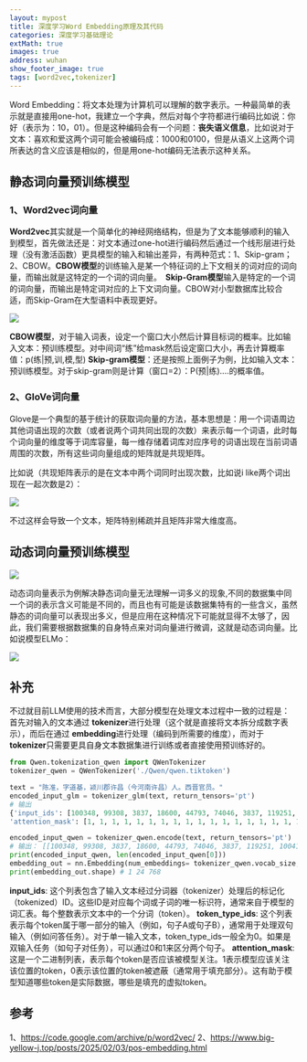 ```yaml
---
layout: mypost
title: 深度学习Word Embedding原理及其代码
categories: 深度学习基础理论
extMath: true
images: true
address: wuhan
show_footer_image: true
tags: [word2vec,tokenizer]
---
```


Word Embedding：将文本处理为计算机可以理解的数字表示。一种最简单的表示就是直接用one-hot，我建立一个字典，然后对每个字符都进行编码比如说：你好（表示为：10，01）。但是这种编码会有一个问题：**丧失语义信息**，比如说对于文本：喜欢和爱这两个词可能会被编码成：1000和0100，但是从语义上这两个词所表达的含义应该是相似的，但是用one-hot编码无法表示这种关系。

## 静态词向量预训练模型
### 1、**Word2vec词向量**
**Word2vec**其实就是一个简单化的神经网络结构，但是为了文本能够顺利的输入到模型，首先做法还是：对文本通过one-hot进行编码然后通过一个线形层进行处理（没有激活函数）更具模型的输入和输出差异，有两种范式：1、Skip-gram；2、CBOW。**CBOW模型**的训练输入是某一个特征词的上下文相关的词对应的词向量，而输出就是这特定的一个词的词向量。　**Skip-Gram模型**输入是特定的一个词的词向量，而输出是特定词对应的上下文词向量。CBOW对小型数据库比较合适，而Skip-Gram在大型语料中表现更好。

![](https://s2.loli.net/2025/06/21/v97DVGROM3Ecj6I.webp)

**CBOW模型**，对于输入词表，设定一个窗口大小然后计算目标词的概率。比如输入文本：预训练模型。对中间词“练”给mask然后设定窗口大小，再去计算概率值：p(练|预,训,模,型)
**Skip-gram模型**：还是按照上面例子为例，比如输入文本：预训练模型。对于skip-gram则是计算（窗口=2）：P(预|练)....的概率值。

### 2、**GloVe词向量**
Glove是一个典型的基于统计的获取词向量的方法，基本思想是：用一个词语周边其他词语出现的次数（或者说两个词共同出现的次数）来表示每一个词语，此时每个词向量的维度等于词库容量，每一维存储着词库对应序号的词语出现在当前词语周围的次数，所有这些词向量组成的矩阵就是共现矩阵。

比如说（共现矩阵表示的是在文本中两个词同时出现次数，比如说i like两个词出现在一起次数是2）：

![](https://s2.loli.net/2025/06/21/ebBMXftyRraizC5.webp)

不过这样会导致一个文本，矩阵特别稀疏并且矩阵非常大维度高。

## 动态词向量预训练模型

![](https://s2.loli.net/2025/06/21/hBulgHUGaDCLoPw.webp)

动态词向量表示为例解决静态词向量无法理解一词多义的现象,不同的数据集中同一个词的表示含义可能是不同的，而且也有可能是该数据集特有的一些含义，虽然静态的词向量可以表现出多义，但是应用在这种情况下可能就显得不太够了，因此，我们需要根据数据集的自身特点来对词向量进行微调，这就是动态词向量。比如说模型ELMo：

![](https://s2.loli.net/2025/06/21/lXrTJF4kye1ZQqC.webp)

## 补充

不过就目前LLM使用的技术而言，大部分模型在处理文本过程中一致的过程是：首先对输入的文本通过 **tokenizer**进行处理（这个就是直接将文本拆分成数字表示），而后在通过 **embedding**进行处理（编码到所需要的维度），而对于 **tokenizer**只需要更具自身文本数据集进行训练或者直接使用预训练好的。

```python
from Qwen.tokenization_qwen import QWenTokenizer
tokenizer_qwen = QWenTokenizer('./Qwen/qwen.tiktoken')

text = "陈准，字道基，颍川郡许昌（今河南许昌）人。西晋官员。"
encoded_input_glm = tokenizer_glm(text, return_tensors='pt')
# 输出
{'input_ids': [100348, 99308, 3837, 18600, 44793, 74046, 3837, 119251, 100410, 106317, 99454, 100763, 9909, 36171, 104185, 99454, 100763, 7552, 17340, 1773, 60686, 100850, 105404, 1773], 'token_type_ids': [0, 0, 0, 0, 0, 0, 0, 0, 0, 0, 0, 0, 0, 0, 0, 0, 0, 0, 0, 0, 0, 0, 0, 0], 
'attention_mask': [1, 1, 1, 1, 1, 1, 1, 1, 1, 1, 1, 1, 1, 1, 1, 1, 1, 1, 1, 1, 1, 1, 1, 1]}

encoded_input_qwen = tokenizer_qwen.encode(text, return_tensors='pt')
# 输出： [[100348, 99308, 3837, 18600, 44793, 74046, 3837, 119251, 100410, 106317, 99454, 100763, 9909, 36171, 104185, 99454, 100763, 7552, 17340, 1773, 60686, 100850, 105404, 1773]]
print(encoded_input_qwen, len(encoded_input_qwen[0]))
embedding_out = nn.Embedding(num_embeddings= tokenizer_qwen.vocab_size, embedding_dim=768)(encoded_input_qwen)
print(embedding_out.shape) # 1 24 768

```

**input_ids**: 这个列表包含了输入文本经过分词器（tokenizer）处理后的标记化（tokenized）ID。这些ID是对应每个词或子词的唯一标识符，通常来自于模型的词汇表。每个整数表示文本中的一个分词（token）。
**token_type_ids**: 这个列表表示每个token属于哪一部分的输入（例如，句子A或句子B），通常用于处理双句输入（例如问答任务）。对于单一输入文本，token_type_ids一般全为0。如果是双输入任务（如句子对任务），可以通过0和1来区分两个句子。
**attention_mask**: 这是一个二进制列表，表示每个token是否应该被模型关注。1表示模型应该关注该位置的token，0表示该位置的token被遮蔽（通常用于填充部分）。这有助于模型知道哪些token是实际数据，哪些是填充的虚拟token。

## 参考
1、https://code.google.com/archive/p/word2vec/
2、https://www.big-yellow-j.top/posts/2025/02/03/pos-embedding.html